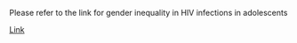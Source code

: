 Please refer to the link for gender inequality in HIV infections in adolescents  

[Link](https://public.tableau.com/app/profile/findyourwally/viz/GenderInequalityinHIVInfectionsinAdolescents_16420368426340/1)
